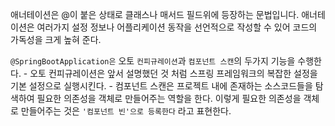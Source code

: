 애너테이션은 @이 붙은 상태로 클래스나 매서드 필드위에 등장하는 문법입니다. 애너테이션은 여러가지 설정 정보나 어플리케이션 동작을 선언적으로 작성할 수 있어 코드의 가독성을 크게 높혀 준다.

`@SpringBootApplication은` 오토 `컨피규레이션`과 `컴포넌트 스캔`의 두가지 기능을 수행한다. 
    - 오토 컨피규레이션은 앞서 설명했던 것 처럼 스프링 프레임워크의 복잡한 설정을 기본 설정으로 실행시킨다.
    - 컴포넌트 스캔은 프로젝트 내에 존재하는 소스코드들을 탐색하여 필요한 의존성을 객체로 만들어주는 역할을 한다. 이렇게 필요한 의존성을 객체로 만들어주는 것은 `'컴포넌트 빈'으로 등록한다` 라고 표현한다.
